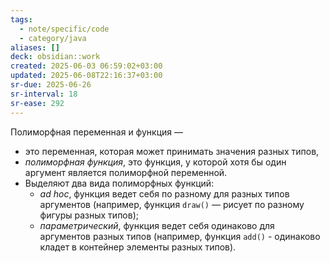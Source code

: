 ```yaml
---
tags:
  - note/specific/code
  - category/java
aliases: []
deck: obsidian::work
created: 2025-06-03 06:59:02+03:00
updated: 2025-06-08T22:16:37+03:00
sr-due: 2025-06-26
sr-interval: 18
sr-ease: 292
---
```


Полиморфная переменная и функция
—
- это переменная, которая может принимать значения разных типов,
- *полиморфная функция*, это функция, у которой хотя бы один аргумент является полиморфной переменной.
- Выделяют два вида полиморфных функций:
	- *ad hoc*, функция ведет себя по разному для разных типов аргументов (например, функция `draw()` — рисует по разному фигуры разных типов);
	- *параметрический*, функция ведет себя одинаково для аргументов разных типов (например, функция `add()` - одинаково кладет в контейнер элементы разных типов).

